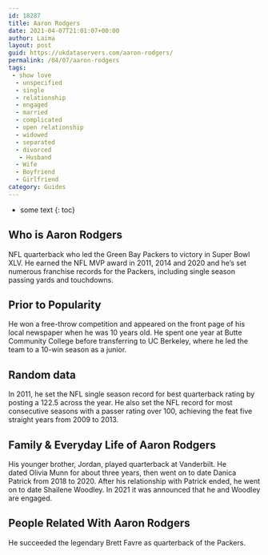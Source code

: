 ```yaml
---
id: 18287
title: Aaron Rodgers
date: 2021-04-07T21:01:07+00:00
author: Laima
layout: post
guid: https://ukdataservers.com/aaron-rodgers/
permalink: /04/07/aaron-rodgers
tags:
 - show love
  - unspecified
  - single
  - relationship
  - engaged
  - married
  - complicated
  - open relationship
  - widowed
  - separated
  - divorced
   - Husband
  - Wife
  - Boyfriend
  - Girlfriend
category: Guides
---
```


* some text
{: toc}


## Who is Aaron Rodgers
                  
                  
                  
NFL quarterback who led the Green Bay Packers to victory in Super Bowl XLV. He earned the NFL MVP award in 2011, 2014 and 2020 and he&#8217;s set numerous franchise records for the Packers, including single season passing yards and touchdowns. 
                  
              
            
              
            
                
                
                
## Prior to Popularity
                  
                  
                  
He won a free-throw competition and appeared on the front page of his local newspaper when he was 10 years old. He spent one year at Butte Community College before transferring to UC Berkeley, where he led the team to a 10-win season as a junior. 
                  
              
            
              
            
                
                
                
## Random data
                  
                  
                  
In 2011, he set the NFL single season record for best quarterback rating by posting a 122.5 across the year. He also set the NFL record for most consecutive seasons with a passer rating over 100, achieving the feat five straight years from 2009 to 2013. 
                  
              
            
              
            
                
                
                
## Family & Everyday Life of Aaron Rodgers
                  
                  
                  
His younger brother, Jordan, played quarterback at Vanderbilt. He dated Olivia Munn for about three years, then went on to date Danica Patrick from 2018 to 2020. After his relationship with Patrick ended, he went on to date Shailene Woodley. In 2021 it was announced that he and Woodley are engaged.
                  
              
            
              
            
                
                
                
## People Related With Aaron Rodgers
                  
                  
                  
He succeeded the legendary Brett Favre as quarterback of the Packers. 
                  
              
            
              
            
                
              
            
              
              
            
            
              
            
          
          
          